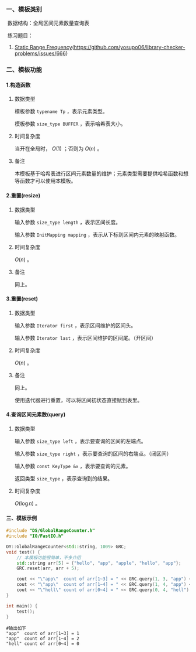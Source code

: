 ### 一、模板类别

​	数据结构：全局区间元素数量查询表

​	练习题目：

1. [Static Range Frequency](https://judge.yosupo.jp/problem/static_range_frequency)(https://github.com/yosupo06/library-checker-problems/issues/666)


### 二、模板功能

#### 1.构造函数

1. 数据类型

   模板参数 `typename Tp` ，表示元素类型。
   
   模板参数 `size_type BUFFER` ，表示哈希表大小。

2. 时间复杂度

   当开在全局时， $O(1)$ ；否则为 $O(n)$ 。

3. 备注

   本模板基于哈希表进行区间元素数量的维护；元素类型需要提供哈希函数和想等函数才可以使用本模板。

#### 2.重置(resize)

1. 数据类型

   输入参数 `size_type length` ，表示区间长度。
   
   输入参数 `InitMapping mapping` ，表示从下标到区间内元素的映射函数。

2. 时间复杂度

    $O(n)$ 。

3. 备注

   同上。

#### 3.重置(reset)

1. 数据类型

   输入参数 `Iterator first` ，表示区间维护的区间头。

   输入参数 `Iterator last` ，表示区间维护的区间尾。（开区间）

2. 时间复杂度

    $O(n)$ 。

3. 备注

   同上。

   使用迭代器进行重置，可以将区间初状态直接赋到表里。

#### 4.查询区间元素数(query)

1. 数据类型

   输入参数 `size_type left` ，表示要查询的区间的左端点。
   
   输入参数 `size_type right` ，表示要查询的区间的右端点。（闭区间）
   
   输入参数 `const KeyType &x` ，表示要查询的元素。
   
   返回类型 `size_type` ，表示查询到的结果。

2. 时间复杂度

   $O(\log n)$ 。


#### 三、模板示例

```c++
#include "DS/GlobalRangeCounter.h"
#include "IO/FastIO.h"

OY::GlobalRangeCounter<std::string, 1009> GRC;
void test() {
    // 本模板功能很简单，不多介绍
    std::string arr[5] = {"hello", "app", "apple", "hello", "app"};
    GRC.reset(arr, arr + 5);

    cout << "\"app\"  count of arr[1~3] = " << GRC.query(1, 3, "app") << endl;
    cout << "\"app\"  count of arr[1~4] = " << GRC.query(1, 4, "app") << endl;
    cout << "\"hell\" count of arr[0~4] = " << GRC.query(0, 4, "hell") << endl;
}

int main() {
    test();
}
```

```
#输出如下
"app"  count of arr[1~3] = 1
"app"  count of arr[1~4] = 2
"hell" count of arr[0~4] = 0

```

